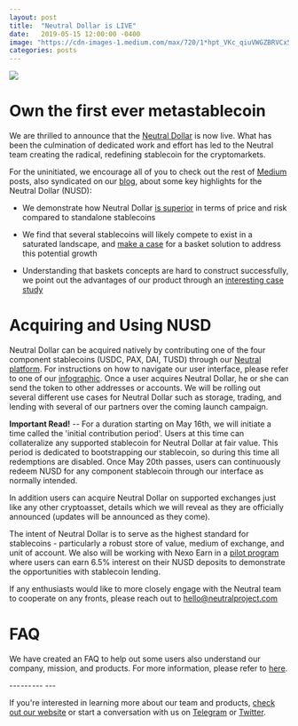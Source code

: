 ```yaml
---
layout: post
title:  "Neutral Dollar is LIVE"
date:   2019-05-15 12:00:00 -0400
image: "https://cdn-images-1.medium.com/max/720/1*hpt_VKc_qiuVWGZBRVCx5A.jpeg"
categories: posts
---
```


![](https://cdn-images-1.medium.com/max/720/1*hpt_VKc_qiuVWGZBRVCx5A.jpeg)

# Own the first ever metastablecoin

We are thrilled to announce that the [Neutral Dollar](https://blog.neutralproject.com/posts/2019/01/24/intro-to-neutral-dollar.html) is now live. What has been the culmination of dedicated work and effort has led to the Neutral team creating the radical, redefining stablecoin for the cryptomarkets.

For the uninitiated, we encourage all of you to check out the rest of [Medium ](https://medium.com/@neutralproject)posts, also syndicated on our [blog](https://blog.neutralproject.com/), about some key highlights for the Neutral Dollar (NUSD):

-   We demonstrate how Neutral Dollar [is superior](https://blog.neutralproject.com/posts/2019/03/05/visualizing-metastability.html) in terms of price and risk compared to standalone stablecoins

-   We find that several stablecoins will likely compete to exist in a saturated landscape, and [make a case](https://blog.neutralproject.com/posts/2019/02/14/the-need-for-many-stablecoins-and-a-metastable-basket.html) for a basket solution to address this potential growth

-   Understanding that baskets concepts are hard to construct successfully, we point out the advantages of our product through an [interesting case study](https://blog.neutralproject.com/posts/2019/01/29/a-case-study-on-husd.html)

# Acquiring and Using NUSD

Neutral Dollar can be acquired natively by contributing one of the four component stablecoins (USDC, PAX, DAI, TUSD) through our [Neutral platform](https://neutralproject.com/download.html). For instructions on how to navigate our user interface, please refer to one of our [infographic](https://blog.neutralproject.com/posts/2019/05/16/navigating-neutral-dollar.markdown.htm). Once a user acquires Neutral Dollar, he or she can send the token to other addresses or accounts. We will be rolling out several different use cases for Neutral Dollar such as storage, trading, and lending with several of our partners over the coming launch campaign.

**Important Read!** -- For a duration starting on May 16th, we will initiate a time called the 'initial contribution period'. Users at this time can collateralize any supported stablecoin for Neutral Dollar at fair value. This period is dedicated to bootstrapping our stablecoin, so during this time all redemptions are disabled. Once May 20th passes, users can continuously redeem NUSD for any component stablecoin through our interface as normally intended.

In addition users can acquire Neutral Dollar on supported exchanges just like any other cryptoasset, details which we will reveal as they are officially announced (updates will be announced as they come).

The intent of Neutral Dollar is to serve as the highest standard for stablecoins - particularly a robust store of value, medium of exchange, and unit of account. We also will be working with Nexo Earn in a [pilot program](https://signup.nexo.io/nexo-nusd/) where users can earn 6.5% interest on their NUSD deposits to demonstrate the opportunities with stablecoin lending.

If any enthusiasts would like to more closely engage with the Neutral team to cooperate on any fronts, please reach out to <hello@neutralproject.com>

# FAQ

We have created an FAQ to help out some users also understand our company, mission, and products. For more information, please refer to [here](https://blog.neutralproject.com/posts/2019/05/16/what-is-neutral-frequently-asked-questions.html).

--- --- --- ---

If you're interested in learning more about our team and products, [check out our website](http://www.neutralproject.com/) or start a conversation with us on [Telegram](https://t.me/neutralproject) or [Twitter](http://www.twitter.com/neutral_project).
